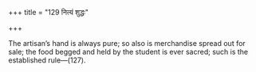 +++
title = "129 नित्यं शुद्धः"

+++

The artisan’s hand is always pure; so also is merchandise spread out for sale; the food begged and held by the student is ever sacred; such is the established rule—(127).